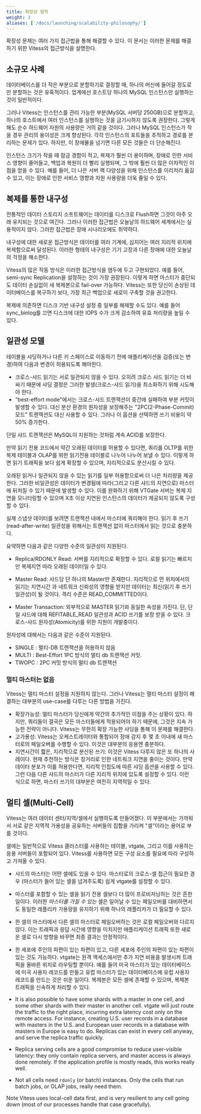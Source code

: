 ```yaml
---
title: 확장성 철학
weight: 3 
aliases: ['/docs/launching/scalability-philosophy/']
---
```


확장성 문제는 여러 가지 접근법을 통해 해결할 수 있다. 이 문서는 이러한 문제를 해결하기 위한 Vitess의 접근방식을 설명한다.

## 소규모 사례

데이터베이스를 더 작은 부분으로 분할하기로 결정할 때, 하나의 머신에 들어갈 정도로만 분할하는 것은 유혹적이다. 업계에선 호스트당 하나의 MySQL 인스턴스만 실행하는 것이 일반적이다.

그러나 Vitess는 인스턴스를 관리 가능한 부분(MySQL 서버당 250GB)으로 분할하고, 하나의 호스트에서 여러 인스턴스를 실행하는 것을 금기시하지 않도록 권장한다. 그렇게 해도 순수 하드웨어 자원의 사용량은 거의 같을 것이다. 그러나 MySQL 인스턴스가 작을 경우 관리의 용이성은 크게 향상된다. 각각 인스턴스의 포트들을 추적하고 경로를 분리하는 문제가 있다. 하지만, 이 장애물을 넘기면 다른 모든 것들은 더 단순해진다.

인스턴스 크기가 작을 때 잠금 경합이 적고, 복제가 훨씬 더 용이하며, 장애로 인한 서비스 영향이 줄어들고, 백업과 복원이 더 빨리 실행되며, 그 밖에 훨씬 더 많은 이차적인 이점을 얻을 수 있다. 예를 들어, 더 나은 서버 랙 다양성을 위해 인스턴스를 이리저리 옮길 수 있고, 이는 장애로 인한 서비스 영향과 자원 사용량을 더욱 줄일 수 있다.

## 복제를 통한 내구성

전통적인 데이터 스토리지 소프트웨어는 데이터를 디스크로 Flush하면 그것이 아주 오래 유지되는 것으로 여긴다. 그러나 이러한 접근법은 오늘날의 하드웨어 세계에서는 실용적이지 않다. 그러한 접근법은 장애 시나리오에도 취약하다.

내구성에 대한 새로운 접근방식은 데이터를 여러 기계에, 심지어는 여러 지리적 위치에 복제함으로써 달성된다. 이러한 형태의 내구성은 기기 고장과 다른 장애에 대한 오늘날의 걱정을 해소한다.

Vitess의 많은 작동 방식은 이러한 접근방식을 염두에 두고 구현되었다. 예를 들어, semi-sync Replication을 설정하는 것이 가장 권장된다. 이렇게 하면 마스터가 중단되도 데이터 손실없이 새 복제본으로 fail-over 가능하다. Vitess는 또한 당신이 손상된 데이터베이스를 복구하기 보다, 가장 최근 백업으로 새로이 구축할 것을 권고한다.

복제에 의존하면 디스크 기반 내구성 설정 중 일부를 해제할 수도 있다. 예를 들어 sync_binlog를 끄면 디스크에 대한 IOPS 수가 크게 감소하여 유효 처리량을 높일 수 있다.

## 일관성 모델

테이블을 샤딩하거나 다른 키 스페이스로 이동하기 전에 애플리케이션을 검증(또는 변경)하여 다음과 변경이 허용되도록 해야한다.

* 크로스-샤드 읽기는 서로 일관되지 않을 수 있다. 오히려 크로스 샤드 읽기는 더 비싸기 때문에 샤딩 결정은 그러한 발생(크로스-샤드 읽기)을 최소화하기 위해 시도해야 한다.
* "best-effort mode"에서는 크로스-샤드 트랜잭션이 중간에 실패하여 부분 커밋이 발생할 수 있다. 대신 분산 환경의 원자성을 보장해주는 "2PC(2-Phase-Commit) 모드" 트랜잭션도 대신 사용할 수 있다. 그러나 이 옵션을 선택하면 쓰기 비용이 약 50% 증가한다.

단일 샤드 트랜잭션은 MySQL이 지원하는 것처럼 계속 ACID를 보장한다.

만약 읽기 전용 코드에서 약간 오래된 데이터를 허용할 수 있다면, 쿼리를 OLTP를 위한 복제 테이블과 OLAP를 위한 읽기전용 테이블로 나누어 나누어 보낼 수 있다. 이렇게 하면 읽기 트래픽을 보다 쉽게 확장할 수 있으며, 지리적으로도 분산시킬 수 있다.

오래된 읽거나 일관되지 않을 수 있는 읽기를 일부 허용함으로써 더 나은 처리량을 제공한다. 그러한 비일관성은 데이터가 변경됨에 따라(그리고 다른 샤드의 지연으로) 마스터에 뒤처질 수 있기 때문에 발생할 수 있다. 이를 완화하기 위해 VTGate 서버는 복제 지연을 모니터링할 수 있으며 X초 이상 지연된 인스턴스의 데이터가 제공되지 않도록 구성할 수 있다.

실제 스냅샷 데이터를 보려면 트랜잭션 내에서 마스터에 쿼리해야 한다. 읽기 후 쓰기(read-after-write) 일관성을 위해서는 트랜잭션 없이 마스터에서 읽는 것으로 충분하다.

요약하면 다음과 같은 다양한 수준의 일관성이 지원된다.

* Replica/RDONLY Read: 서버를 지리적으로 확장할 수 있다. 로컬 읽기는 빠르지만 복제지연 따라 오래된 데이터일 수 있다.

* Master Read: 샤드당 단 하나의 Master만 존재한다. 지리적으로 먼 위치에서의 읽기는 지연시간 과 네트워크 신뢰성의 영향을 받지만 데이터는 최신(읽기 후 쓰기 일관성)이 될 것이다. 격리 수준은 READ_COMMITTED이다.

* Master Transaction: 외부적으로 MASTER 읽기와 동일한 속성을 가진다. 단, 단일 샤드에 대해 REFITABLE_READ 일관성과 ACID 쓰기를 보장 받을 수 있다. 크로스-샤드 원자성(Atomicity)를 위한 지원이 개발중이다.

원자성에 대해서는 다음과 같은 수준이 지원된다.

* SINGLE : 멀티-DB 트랜잭션을 허용하지 않음
* MULTI : Best-Effort 1PC 방식의 멀티 db 트랜잭션 커밋.
* TWOPC : 2PC 커밋 방식의 멀티 db 트랜잭션

### 멀티 마스터는 없음

Vitess는 멀티 마스터 설정을 지원하지 않는다. 그러나 Vitess는 멀티 마스터 설정이 해결하는 대부분의 use-case를 다루는 다른 방법을 가진다.

* 확장가능성: 멀티 마스터가 당신에게 약간의 추가적인 이점을 주는 상황이 있다. 하지만, 쿼리들이 결국은 모든 마스터들에게 적용되어야 하기 때문에, 그것은 지속 가능한 전략이 아니다. Vitess는 무한히 확장 가능한 샤딩을 통해 이 문제를 해결한다.
* 고가용성: Vitess는 오케스트레이터와 통합되어 장애 감지 후 몇 초 이내에 새 마스터로의 페일오버를 수행할 수 있다. 이것은 대부분의 응용엔 충분하다.
* 지연시간이 짧은, 지리적으로 분산된 쓰기: 이것은 Vitess 다루지 않은 또 하나의 사례이다. 현재 추천하는 방식은 장거리로 인한 네트워크 지연을 줄이는 것이다. 만약 데이터 분포가 이를 허용한다면, 지리적 인접도에 따른 샤딩 옵션을 사용할 수 있다. 그런 다음 다른 샤드의 마스터가 다른 지리적 위치에 있도록 설정할 수 있다. 이런 식으로 하면, 마스터 쓰기의 대부분은 여전히 지역적일 수 있다.


## 멀티 셀(Multi-Cell)

Vitess는 여러 데이터 센터/지역/셀에서 실행하도록 만들어졌다. 이 부분에서는 가까워서 서로 같은 지역적 가용성을 공유하는 서버들의 집합을 가리켜 "셀"이라는 용어로 부를 것이다.

셀에는 일반적으로 Vitess 클러스터를 사용하는 테이블, vtgate, 그리고 이를 사용하는 응용 서버들이 포함되어 있다. Vitess를 사용하면 모든 구성 요소를 필요에 따라 구성하고 가져올 수 있다.

* 샤드의 마스터는 어떤 셀에도 있을 수 있다. 마스터로의 크로스-셀 접근이 필요한 경우 (마스터가 들어 있는 셀을 넘겨주도록) 쉽게 vtgate를 설정할 수 있다.
* 마스터를 포함할 수 있는 셀을 읽기 전용 셀보다 더 많이 프로비저닝하는 것은 흔한 일이다. 이러한 *마스터를 가질 수 있는* 셀은 일어날 수 있는 페일오버를 대비하면서도 동일한 레플리카 가용량을 유지하기 위해 하나의 레플리카가 더 필요할 수 있다.
* 한 셀의 마스터에서 다른 셀의 마스터로 페일오버하는 것은 로컬 페일오버와 다르지 않다. 이는 트래픽과 응답 시간에 영향을 미치지만 애플리케이션 트래픽 또한 새로운 셀로 다시 방향을 바꾸면 최종 결과는 안정적이다.
* 한 세포에 주인의 파편이 있는 파편이 있고, 다른 세포에 주인의 파편이 있는 파편이 있는 것도 가능하다. vtgate는 원격 액세스에서만 추가 지연 비용을 발생시켜 트래픽을 올바른 위치로 라우팅할 뿐이다. 예를 들어 미국 마스터가 있는 데이터베이스에 미국 사용자 레코드를 만들고 유럽 마스터가 있는 데이터베이스에 유럽 사용자 레코드를 만드는 것은 쉬운 일이다. 복제본은 모든 셀에 존재할 수 있으며, 복제본 트래픽을 신속하게 처리할 수 있다.

* It is also possible to have some shards with a master in one cell, and some other shards with their master in another cell. vtgate will just route the traffic to the right place, incurring extra latency cost only on the remote access. For instance, creating U.S. user records in a database with masters in the U.S. and European user records in a database with masters in Europe is easy to do. Replicas can exist in every cell anyway, and serve the replica traffic quickly.
* Replica serving cells are a good compromise to reduce user-visible latency: they only contain replica servers, and master access is always done remotely. If the application profile is mostly reads, this works really well.
* Not all cells need `rdonly` (or batch) instances. Only the cells that run batch jobs, or OLAP jobs, really need them.

Note Vitess uses local-cell data first, and is very resilient to any cell going down (most of our processes handle that case gracefully).
